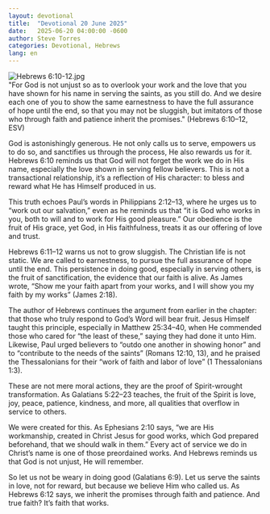 ```yaml
---
layout: devotional
title:  "Devotional 20 June 2025"
date:   2025-06-20 04:00:00 -0600
author: Steve Torres
categories: Devotional, Hebrews
lang: en
---
```

<img src="https://sitemedia.esteeb.com/file/esteebcomsitemedia/devotional_images/Hebrews/Heb-6_10-12.jpg?raw=true" alt="Hebrews 6:10-12.jpg" style="max-width: 100%; height: auto;">

<div class="scripture">
  "For God is not unjust so as to overlook your work and the love that you have shown for his name in serving the saints, as you still do. And we desire each one of you to show the same earnestness to have the full assurance of hope until the end, so that you may not be sluggish, but imitators of those who through faith and patience inherit the promises." (Hebrews 6:10–12, ESV)
</div>

God is astonishingly generous. He not only calls us to serve, empowers us to do so, and sanctifies us through the process, He also rewards us for it. Hebrews 6:10 reminds us that God will not forget the work we do in His name, especially the love shown in serving fellow believers. This is not a transactional relationship, it’s a reflection of His character: to bless and reward what He has Himself produced in us.

This truth echoes Paul’s words in Philippians 2:12–13, where he urges us to “work out our salvation,” even as he reminds us that “it is God who works in you, both to will and to work for His good pleasure.” Our obedience is the fruit of His grace, yet God, in His faithfulness, treats it as our offering of love and trust.

Hebrews 6:11–12 warns us not to grow sluggish. The Christian life is not static. We are called to earnestness, to pursue the full assurance of hope until the end. This persistence in doing good, especially in serving others, is the fruit of sanctification, the evidence that our faith is alive. As James wrote, “Show me your faith apart from your works, and I will show you my faith by my works” (James 2:18).

The author of Hebrews continues the argument from earlier in the chapter: that those who truly respond to God’s Word will bear fruit. Jesus Himself taught this principle, especially in Matthew 25:34–40, when He commended those who cared for “the least of these,” saying they had done it unto Him. Likewise, Paul urged believers to “outdo one another in showing honor” and to “contribute to the needs of the saints” (Romans 12:10, 13), and he praised the Thessalonians for their “work of faith and labor of love” (1 Thessalonians 1:3).

These are not mere moral actions, they are the proof of Spirit-wrought transformation. As Galatians 5:22–23 teaches, the fruit of the Spirit is love, joy, peace, patience, kindness, and more, all qualities that overflow in service to others.

We were created for this. As Ephesians 2:10 says, “we are His workmanship, created in Christ Jesus for good works, which God prepared beforehand, that we should walk in them.” Every act of service we do in Christ’s name is one of those preordained works. And Hebrews reminds us that God is not unjust, He will remember.

So let us not be weary in doing good (Galatians 6:9). Let us serve the saints in love, not for reward, but because we believe Him who called us. As Hebrews 6:12 says, we inherit the promises through faith and patience. And true faith? It’s faith that works.
